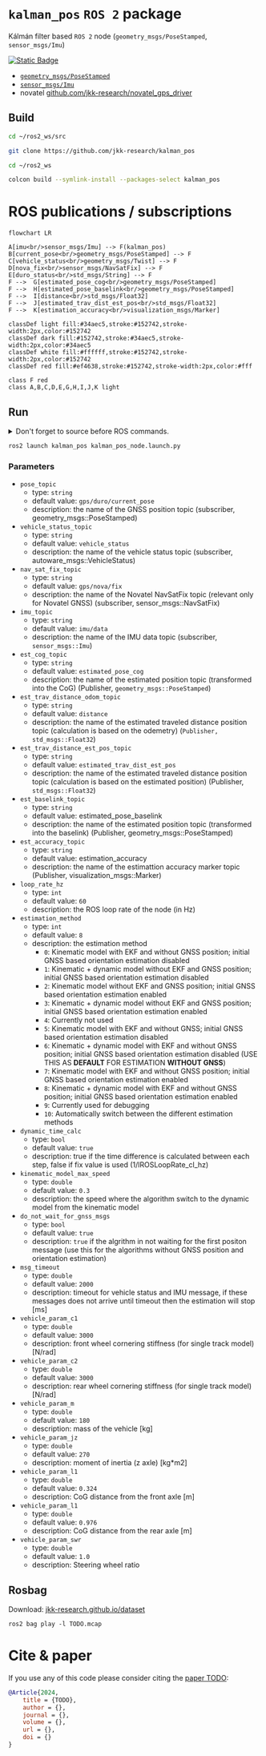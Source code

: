 # `kalman_pos` `ROS 2` package

Kálmán filter based `ROS 2` node (`geometry_msgs/PoseStamped`, `sensor_msgs/Imu`)

[![Static Badge](https://img.shields.io/badge/ROS_2-Humble-34aec5)](https://docs.ros.org/en/humble/)

- [`geometry_msgs/PoseStamped`](http://docs.ros.org/en/melodic/api/geometry_msgs/html/msg/PoseStamped.html)
- [`sensor_msgs/Imu`](http://docs.ros.org/en/melodic/api/sensor_msgs/html/msg/Imu.html)
- novatel [github.com/jkk-research/novatel_gps_driver](https://github.com/jkk-research/novatel_gps_driver)

## Build

``` bash
cd ~/ros2_ws/src 
```

``` bash
git clone https://github.com/jkk-research/kalman_pos
```

``` bash
cd ~/ros2_ws
```

``` bash
colcon build --symlink-install --packages-select kalman_pos
```

# ROS publications / subscriptions

```mermaid
flowchart LR

A[imu<br/>sensor_msgs/Imu] --> F(kalman_pos)
B[current_pose<br/>geometry_msgs/PoseStamped] --> F
C[vehicle_status<br/>geometry_msgs/Twist] --> F
D[nova_fix<br/>sensor_msgs/NavSatFix] --> F
E[duro_status<br/>std_msgs/String] --> F
F -->  G[estimated_pose_cog<br/>geometry_msgs/PoseStamped]
F -->  H[estimated_pose_baselink<br/>geometry_msgs/PoseStamped]
F -->  I[distance<br/>std_msgs/Float32]
F -->  J[estimated_trav_dist_est_pos<br/>std_msgs/Float32]
F -->  K[estimation_accuracy<br/>visualization_msgs/Marker]

classDef light fill:#34aec5,stroke:#152742,stroke-width:2px,color:#152742  
classDef dark fill:#152742,stroke:#34aec5,stroke-width:2px,color:#34aec5
classDef white fill:#ffffff,stroke:#152742,stroke-width:2px,color:#152742
classDef red fill:#ef4638,stroke:#152742,stroke-width:2px,color:#fff

class F red
class A,B,C,D,E,G,H,I,J,K light

```

## Run

<details>
<summary> Don't forget to source before ROS commands.</summary>

``` bash
source ~/ros2_ws/install/setup.bash
```
</details>

``` bash
ros2 launch kalman_pos kalman_pos_node.launch.py
```

### Parameters
- `pose_topic`
  - type: `string`
  - default value: `gps/duro/current_pose`
  - description: the name of the GNSS position topic (subscriber, geometry_msgs::PoseStamped)
- `vehicle_status_topic`
  - type: `string` 
  - default value: `vehicle_status`
  - description: the name of the vehicle status topic (subscriber, autoware_msgs::VehicleStatus)
- `nav_sat_fix_topic`
  - type: `string` 
  - default value: `gps/nova/fix`
  - description: the name of the Novatel NavSatFix topic (relevant only for Novatel GNSS) (subscriber, sensor_msgs::NavSatFix)
- `imu_topic` 
  - type: `string` 
  - default value: `imu/data`
  - description: the name of the IMU data topic (subscriber, `sensor_msgs::Imu`)
- `est_cog_topic` 
  - type: `string` 
  - default value: `estimated_pose_cog`
  - description: the name of the estimated position topic (transformed into the CoG) (Publisher, `geometry_msgs::PoseStamped`)
- `est_trav_distance_odom_topic` 
  - type: `string` 
  - default value: `distance`
  - description: the name of the estimated traveled distance position topic (calculation is based on the odemetry) (`Publisher, std_msgs::Float32`)
- `est_trav_distance_est_pos_topic` 
  - type: `string` 
  - default value: `estimated_trav_dist_est_pos`
  - description: the name of the estimated traveled distance position topic (calculation is based on the estimated position) (Publisher, `std_msgs::Float32`)
- `est_baselink_topic` 
  - type: `string` 
  - default value: estimated_pose_baselink
  - description: the name of the estimated position topic (transformed into the baselink) (Publisher, geometry_msgs::PoseStamped)
- `est_accuracy_topic` 
  - type: `string` 
  - default value: estimation_accuracy
  - description: the name of the estimattion accuracy marker topic (Publisher, visualization_msgs::Marker)
- `loop_rate_hz` 
  - type: `int` 
  - default value: `60`
  - description: the ROS loop rate of the node (in Hz) 
- `estimation_method` 
  - type: `int` 
  - default value: `8`
  - description: the estimation method
    - `0`: Kinematic model with EKF and without GNSS position; initial GNSS based orientation estimation disabled
    - `1`: Kinematic + dynamic model without EKF and GNSS position; initial GNSS based orientation estimation disabled
    - `2`: Kinematic model without EKF and GNSS position; initial GNSS based orientation estimation enabled
    - `3`: Kinematic + dynamic model without EKF and GNSS position; initial GNSS based orientation estimation enabled
    - `4`: Currently not used
    - `5`: Kinematic model with EKF and without GNSS; initial GNSS based orientation estimation disabled
    - `6`: Kinematic + dynamic model with EKF and without GNSS position; initial GNSS based orientation estimation disabled (USE THIS AS **DEFAULT** FOR ESTIMATION **WITHOUT GNSS**)
    - `7`: Kinematic model with EKF and without GNSS position; initial GNSS based orientation estimation enabled
    - `8`: Kinematic + dynamic model with EKF and without GNSS position; initial GNSS based orientation estimation enabled 
    - `9`: Currently used for debugging
    - `10`: Automatically switch between the different estimation methods
- `dynamic_time_calc` 
  - type: `bool` 
  - default value: `true`
  - description: true if the time difference is calculated between each step, false if fix value is used (1/lROSLoopRate_cl_hz)
- `kinematic_model_max_speed` 
  - type: `double` 
  - default value: `0.3`
  - description: the speed where the algorithm switch to the dynamic model from the kinematic model
- `do_not_wait_for_gnss_msgs` 
  - type: `bool` 
  - default value: `true`
  - description: `true` if the algrithm in not waiting for the first positon message (use this for the algorithms without GNSS position and orientation estimation)
- `msg_timeout`
  - type: `double` 
  - default value: `2000`
  - description: timeout for vehicle status and IMU message, if these messages does not arrive until timeout then the estimation will stop [ms]
- `vehicle_param_c1`
  - type: `double` 
  - default value: `3000`
  - description: front wheel cornering stiffness (for single track model) [N/rad]
- `vehicle_param_c2`
  - type: `double` 
  - default value: `3000`
  - description: rear wheel cornering stiffness (for single track model) [N/rad]
- `vehicle_param_m`
  - type: `double` 
  - default value: `180`
  - description: mass of the vehicle [kg]
- `vehicle_param_jz`
  - type: `double` 
  - default value: `270`
  - description: moment of inertia (z axle) [kg*m2]
- `vehicle_param_l1`
  - type: `double` 
  - default value: `0.324`
  - description: CoG distance from the front axle [m]
- `vehicle_param_l1`
  - type: `double` 
  - default value: `0.976`
  - description: CoG distance from the rear axle [m]
- `vehicle_param_swr`
  - type: `double` 
  - default value: `1.0`
  - description: Steering wheel ratio

## Rosbag

Download: [jkk-research.github.io/dataset](https://jkk-research.github.io/dataset)

```
ros2 bag play -l TODO.mcap
```

# Cite & paper

If you use any of this code please consider citing the [paper TODO]():

```bibtex
@Article{2024,
    title = {TODO},
    author = {},
    journal = {},
    volume = {},
    url = {},
    doi = {}
}
```
